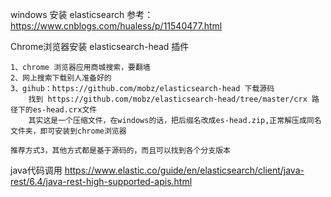 
windows 安装 elasticsearch
	参考：https://www.cnblogs.com/hualess/p/11540477.html



Chrome浏览器安装 elasticsearch-head 插件

	1、chrome 浏览器应用商城搜索，要翻墙
	2、网上搜索下载别人准备好的
	3、gihub：https://github.com/mobz/elasticsearch-head 下载源码
		找到 https://github.com/mobz/elasticsearch-head/tree/master/crx 路径下的es-head.crx文件
		其实这是一个压缩文件，在windows的话，把后缀名改成es-head.zip,正常解压成同名文件夹，即可安装到chrome浏览器

	推荐方式3，其他方式都是基于源码的，而且可以找到各个分支版本


java代码调用
	https://www.elastic.co/guide/en/elasticsearch/client/java-rest/6.4/java-rest-high-supported-apis.html